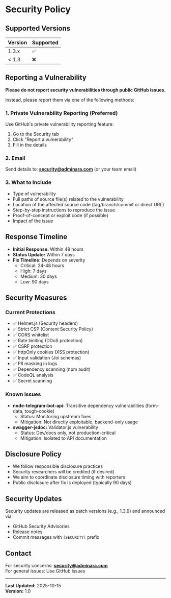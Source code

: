 # Security Policy

## Supported Versions

| Version | Supported          |
| ------- | ------------------ |
| 1.3.x   | :white_check_mark: |
| < 1.3   | :x:                |

## Reporting a Vulnerability

**Please do not report security vulnerabilities through public GitHub issues.**

Instead, please report them via one of the following methods:

### 1. Private Vulnerability Reporting (Preferred)
Use GitHub's private vulnerability reporting feature:
1. Go to the Security tab
2. Click "Report a vulnerability"
3. Fill in the details

### 2. Email
Send details to: **security@adminara.com** (or your team email)

### 3. What to Include
- Type of vulnerability
- Full paths of source file(s) related to the vulnerability
- Location of the affected source code (tag/branch/commit or direct URL)
- Step-by-step instructions to reproduce the issue
- Proof-of-concept or exploit code (if possible)
- Impact of the issue

## Response Timeline

- **Initial Response:** Within 48 hours
- **Status Update:** Within 7 days
- **Fix Timeline:** Depends on severity
  - Critical: 24-48 hours
  - High: 7 days
  - Medium: 30 days
  - Low: 90 days

## Security Measures

### Current Protections
- ✅ Helmet.js (Security headers)
- ✅ Strict CSP (Content Security Policy)
- ✅ CORS whitelist
- ✅ Rate limiting (DDoS protection)
- ✅ CSRF protection
- ✅ httpOnly cookies (XSS protection)
- ✅ Input validation (Joi schemas)
- ✅ PII masking in logs
- ✅ Dependency scanning (npm audit)
- ✅ CodeQL analysis
- ✅ Secret scanning

### Known Issues
- **node-telegram-bot-api:** Transitive dependency vulnerabilities (form-data, tough-cookie)
  - Status: Monitoring upstream fixes
  - Mitigation: Not directly exploitable, backend-only usage
- **swagger-jsdoc:** Validator.js vulnerability
  - Status: Dev/docs only, not production-critical
  - Mitigation: Isolated to API documentation

## Disclosure Policy

- We follow responsible disclosure practices
- Security researchers will be credited (if desired)
- We aim to coordinate disclosure timing with reporters
- Public disclosure after fix is deployed (typically 90 days)

## Security Updates

Security updates are released as patch versions (e.g., 1.3.9) and announced via:
- GitHub Security Advisories
- Release notes
- Commit messages with `[SECURITY]` prefix

## Contact

For security concerns: **security@adminara.com**  
For general issues: Use GitHub Issues

---

**Last Updated:** 2025-10-15  
**Version:** 1.0
